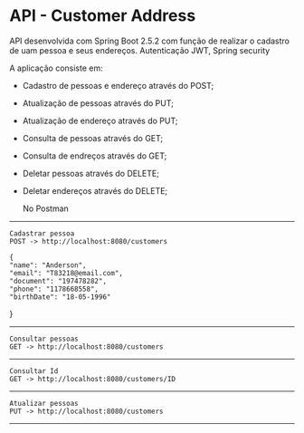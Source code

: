 # API - Customer Address

API desenvolvida com Spring Boot 2.5.2 com função de realizar o cadastro de uam pessoa e seus endereços. Autenticação JWT, Spring security

A aplicação consiste em:
- Cadastro de pessoas e endereço através do POST;
- Atualização de pessoas através do PUT;
- Atualização de endereço através do PUT;
- Consulta de  pessoas através do GET;
- Consulta de endreços através do GET;
- Deletar pessoas através do DELETE;
- Deletar endereços através do DELETE;

   No Postman
---
    Cadastrar pessoa
    POST -> http://localhost:8080/customers
    
    {
    "name": "Anderson",
    "email": "T83218@email.com",
    "document": "197478282",
    "phone": "1178668558",
    "birthDate": "18-05-1996"
}


---
    Consultar pessoas
    GET -> http://localhost:8080/customers
   
---
    Consultar Id
    GET -> http://localhost:8080/customers/ID
    
---   
    Atualizar pessoas
    PUT -> http://localhost:8080/customers
    
---
